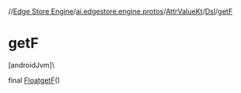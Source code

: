 //[Edge Store Engine](../../../../index.md)/[ai.edgestore.engine.protos](../../index.md)/[AttrValueKt](../index.md)/[Dsl](index.md)/[getF](get-f.md)

# getF

[androidJvm]\

final [Float](https://developer.android.com/reference/kotlin/java/lang/Float.html)[getF](get-f.md)()
